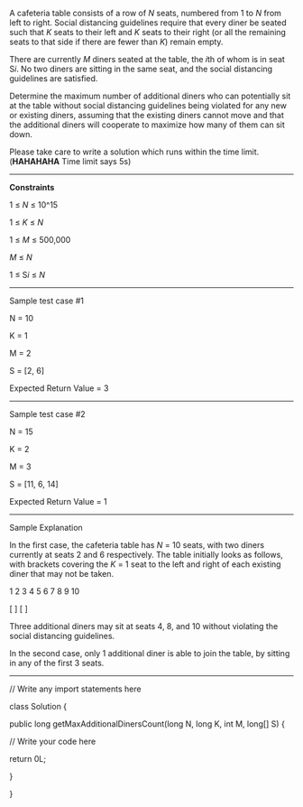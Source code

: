 A cafeteria table consists of a row of *N* seats, numbered from 1 to *N* from left to right. Social distancing 
guidelines require that every diner be seated such that *K* seats to their left and *K* seats to their right (or all the
remaining seats to that side if there are fewer than *K*) remain empty.

There are currently *M* diners seated at the table, the *i*th of whom is in seat S*i*. No two diners are sitting in the 
same seat, and the social distancing guidelines are satisfied.

Determine the maximum number of additional diners who can potentially sit at the table without social distancing 
guidelines being violated for any new or existing diners, assuming that the existing diners cannot move and that the 
additional diners will cooperate to maximize how many of them can sit down.

Please take care to write a solution which runs within the time limit. (**HAHAHAHA** Time limit says 5s)

---

**Constraints**

1 ≤ *N* ≤ 10^15

1 ≤ *K* ≤ *N*

1 ≤ *M* ≤ 500,000

*M* ≤ *N*

1 ≤ S*i* ≤ *N*

---

Sample test case #1

N = 10

K = 1

M = 2

S = [2, 6]

Expected Return Value = 3

---

Sample test case #2

N = 15

K = 2

M = 3

S = [11, 6, 14]

Expected Return Value = 1

---

Sample Explanation

In the first case, the cafeteria table has *N* = 10 seats, with two diners currently at seats 2 and 6 respectively. The 
table initially looks as follows, with brackets covering the *K* = 1 seat to the left and right of each existing diner 
that may not be taken.

1 2 3 4 5 6 7 8 9 10

[   ]   [   ]

Three additional diners may sit at seats 4, 8, and 10 without violating the social distancing guidelines.

In the second case, only 1 additional diner is able to join the table, by sitting in any of the first 3 seats.

---
// Write any import statements here

class Solution {

public long getMaxAdditionalDinersCount(long N, long K, int M, long[] S) {

// Write your code here

return 0L;

}

}
